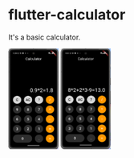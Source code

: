 # flutter-calculator

It's a basic calculator.

<img src="image01.png" alt="image01" width="100" height="200"> <img src="image02.png" alt="image02" width="100" height="200">


